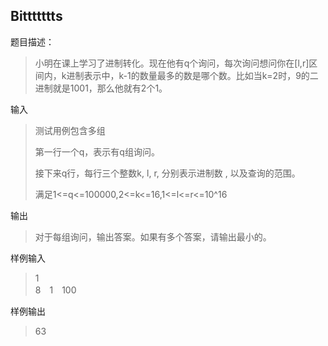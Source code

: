## Bittttttts

题目描述：

> 小明在课上学习了进制转化。现在他有q个询问，每次询问想问你在[l,r]区间内，k进制表示中，k-1的数量最多的数是哪个数。比如当k=2时，9的二进制就是1001，那么他就有2个1。

输入

> 测试用例包含多组
> 
> 第一行一个q，表示有q组询问。
> 
> 接下来q行，每行三个整数k, l, r, 分别表示进制数 , 以及查询的范围。
> 
> 满足1<=q<=100000,2<=k<=16,1<=l<=r<=10^16

输出
> 对于每组询问，输出答案。如果有多个答案，请输出最小的。

样例输入
> 1  
> 8　1　100

样例输出
> 63